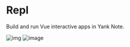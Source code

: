 # Repl

Build and run Vue interactive apps in Yank Note.

![img](https://registry.yank-note.com/cdn/@yank-note/extension-repl/1.2.0/0dfa2071-5651-4d43-a4a8-f3c031dba6fe.png)
![image](https://registry.yank-note.com/cdn/@yank-note/extension-repl/1.2.0/162cc1cc-573f-463a-a092-72f206f9619d.png)
